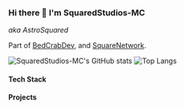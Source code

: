 ### Hi there 👋 I'm SquaredStudios-MC

_aka AstroSquared_

Part of [BedCrabDev](https://github.com/BedCrabDev), and [SquareNetwork](https://github.com/SquareNetwork).

![SquaredStudios-MC's GitHub stats](https://github-readme-stats.vercel.app/api?username=SquaredStudios-MC&theme=dracula)
![Top Langs](https://github-readme-stats.vercel.app/api/top-langs/?username=SquaredStudios-MC&langs_count=8&theme=dracula)


#### Tech Stack

#### Projects

<!--
**SquaredStudios-MC/SquaredStudios-MC** is a ✨ _special_ ✨ repository because its `README.md` (this file) appears on your GitHub profile.

Here are some ideas to get you started:

- 🔭 I’m currently working on ...
- 🌱 I’m currently learning ...
- 👯 I’m looking to collaborate on ...
- 🤔 I’m looking for help with ...
- 💬 Ask me about ...
- 📫 How to reach me: ...
- 😄 Pronouns: ...
- ⚡ Fun fact: ...
-->
